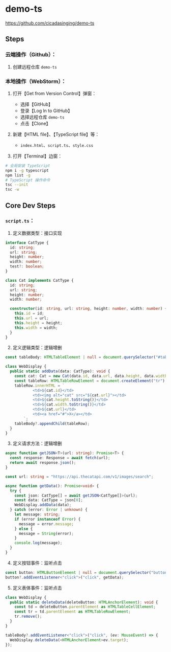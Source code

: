 # demo-ts

https://github.com/cicadasinging/demo-ts

## Steps

### 云端操作（Github）：

1. 创建远程仓库 `demo-ts`

### 本地操作（WebStorm）：

1. 打开【Get from Version Control】弹窗：
    - 选择【GitHub】
    - 登录【Log ln to GitHub】
    - 选择远程仓库 `demo-ts`
    - 点击【Clone】

2. 新建【HTML file】、【TypeScript file】等：
    - `index.html`、`script.ts`、`style.css`

3. 打开【Terminal】边窗：

```bash
# 全局安装 TypeScript
npm i -g typescript
npm list -g
# TypeScript 操作命令
tsc --init
tsc -w
```

## Core Dev Steps

### `script.ts`：

1. 定义数据类型：接口实现

```typescript
interface CatType {
  id: string;
  url: string;
  height: number;
  width: number;
  test?: boolean;
}

class Cat implements CatType {
  id: string;
  url: string;
  height: number;
  width: number;

  constructor(id: string, url: string, height: number, width: number) {
    this.id = id;
    this.url = url;
    this.height = height;
    this.width = width;
  }
}
```

2. 定义逻辑类型：逻辑增删

```typescript
const tableBody: HTMLTableElement | null = document.querySelector("#table-body");

class WebDisplay {
  public static addData(data: CatType): void {
    const cat: Cat = new Cat(data.id, data.url, data.height, data.width);
    const tableRow: HTMLTableRowElement = document.createElement("tr");
    tableRow.innerHTML = `
            <td>${cat.id}</td>
            <td><img alt="cat" src="${cat.url}"></td>
            <td>${cat.height.toString()}</td>
            <td>${cat.width.toString()}</td>
            <td>${cat.url}</td>
            <td><a href="#">X</a></td>
        `;
    tableBody?.appendChild(tableRow);
  }
}
```

3. 定义请求方法：逻辑增删

```typescript
async function getJSON<T>(url: string): Promise<T> {
  const response: Response = await fetch(url);
  return await response.json();
}

const url: string = "https://api.thecatapi.com/v1/images/search";

async function getData(): Promise<void> {
  try {
    const json: CatType[] = await getJSON<CatType[]>(url);
    const data: CatType = json[0];
    WebDisplay.addData(data);
  } catch (error: Error | unknown) {
    let message: string;
    if (error instanceof Error) {
      message = error.message;
    } else {
      message = String(error);
    }
    console.log(message);
  }
}
```

4. 定义按钮事件：监听点击

```typescript
const button: HTMLButtonElement | null = document.querySelector("button");
button?.addEventListener<"click">("click", getData);
```

5. 定义表体事件：监听点击

```typescript
class WebDisplay {
  public static deleteData(deleteButton: HTMLAnchorElement): void {
    const td = deleteButton.parentElement as HTMLTableCellElement;
    const tr = td.parentElement as HTMLTableRowElement;
    tr.remove();
  }
}

tableBody?.addEventListener<"click">("click", (ev: MouseEvent) => {
  WebDisplay.deleteData(<HTMLAnchorElement>ev.target);
});
```
